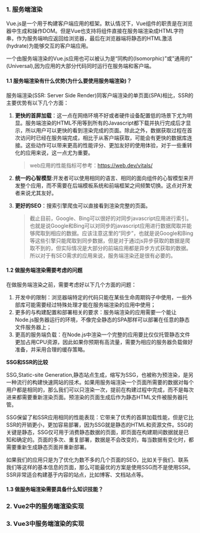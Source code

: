 ### 1. 服务端渲染

Vue.js是一个用于构建客户端应用的框架。默认情况下，Vue组件的职责是在浏览器中生成和操作DOM。但是Vue也支持将组件直接在服务端渲染成HTML字符串，作为服务端响应返回给浏览器，最后在浏览器端将静态的HTML激活(hydrate)为能够交互的客户端应用。

一个由服务端渲染的Vue.js应用也可以被认为是“同构的(Isomorphic)”或"通用的"(Universal),因为应用的大部分代码同时运行在服务端和客户端。
#### 1.1 服务端渲染有什么优势(为什么要使用服务端渲染)？

服务端渲染(SSR: Server Side Render)同客户端渲染的单页面(SPA)相比，SSR的主要优势有以下几个方面：

1. **更快的首屏加载**：这一点在网络环境不好或者硬件设备配置低的场景下尤为明显。服务端渲染的HTML不用等到所有的Javascript都下载并执行完成后才显示，所以用户可以更快的看到渲染完成的页面。除此之外，数据获取过程在首次访问时已经在服务端完成，相比于从客户端获取，可能会有更快的数据库连接。这些动作可以带来更高的性能评分、更加友好的使用体验，对于一些重转化的应用来说，这一点尤为重要。

   > web应用的性能指标可参考：https://web.dev/vitals/

2. **统一的心智模型**:开发者可以使用相同的语言、相同的面向组件的心智模型来开发整个应用，而不需要在后端模板系统和前端框架之间频繁切换。这点对开发者来说尤其友好。

3. **更好的SEO**：搜索引擎爬虫可以直接看到渲染完整的页面。

   > 截止目前，Google、Bing可以很好的对同步javascript应用进行索引。也就是说Google和Bing可以对同步的javascript应用进行数据爬取并能够爬取到相应的数据。应该注意这里的“同步”，也就是说Google和Bing等这些引擎只能爬取到同步数据，但是对于通过js异步获取的数据是爬取不到的，但实际情况是大部分的前端应用都是异步方式获取的数据。所以对于有SEO需求的应用来说，服务端渲染还是很有必要的。

#### 1.2 做服务端渲染需要考虑的问题

在做服务端渲染之前，需要考虑好以下几个方面的问题：

1. 开发中的限制：浏览器端特定的代码只能在某些生命周期钩子中使用，一些外部库可能需要经过特殊处理才能在服务端渲染的应用中使用；
2. 更多的与构建配置和部署相关的要求：服务端渲染的应用需要一个能让Node.js服务器运行的环境，不像完全静态的SPA那样可以部署在任意的静态文件服务器上；
3. 更高的服务端负载：在Node.js中渲染一个完整的应用要比仅仅托管静态文件更加占用CPU资源，因此如果你预期有高流量，需要为相应的服务器负载做好准备，并采用合理的缓存策略。

**SSG和SSR的比较**

SSG,Static-site Generation,静态站点生成，缩写为SSG，也被称为预渲染，是另一种流行的构建快速网站的技术。如果用服务端渲染一个页面所需要的数据对每个用户都是相同的，那么我们可以只渲染一次，提前在构建过程中完成，而不是每次进来都需要重新渲染页面。预渲染的页面生成后作为静态HTML文件被服务器托管。

SSG保留了和SSR应用相同的性能表现：它带来了优秀的首屏加载性能，但是它比SSR的开销更小，更加容易部署，因为SSG就是静态的HTML和资源文件。SSG的关键是静态，SSG仅可用于消费静态数据的页面，即页面在构建期间数据就是已知和确定的。页面的多次、重复部署，数据是不会改变的，每当数据有变化时，都需要重新生成静态页面并重新部署。

如果我们的应用只是为了优化为数不多的几个页面的SEO，比如关于我们、联系我们等这样的基本信息的页面，那么可能最优的方案是使用SSG而不是使用SSR。SSR非常适合构建基于内容的站点，比如博客、文档站点等。

#### 1.3 做服务端渲染需要具备什么知识技能？

### 2. Vue2中的服务端渲染实现

### 3. Vue3中服务端渲染的实现